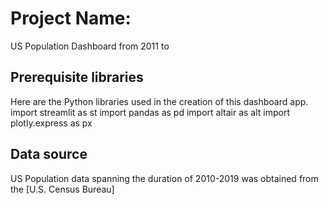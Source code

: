 # Project Name:
US Population Dashboard from 2011 to 

## Prerequisite libraries
Here are the Python libraries used in the creation of this dashboard app.
import streamlit as st
import pandas as pd
import altair as alt
import plotly.express as px

## Data source
US Population data spanning the duration of 2010-2019 was obtained from the [U.S. Census Bureau]
